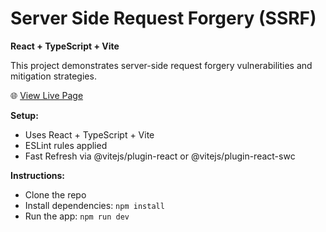 # Server Side Request Forgery (SSRF)

**React + TypeScript + Vite**

This project demonstrates server-side request forgery vulnerabilities and mitigation strategies.

🌐 [View Live Page](https://minoliperera021126.github.io/ssrf-site/)

**Setup:**
- Uses React + TypeScript + Vite
- ESLint rules applied
- Fast Refresh via @vitejs/plugin-react or @vitejs/plugin-react-swc

**Instructions:**
- Clone the repo
- Install dependencies: `npm install`
- Run the app: `npm run dev`
